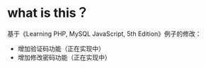 # what is this？

基于《Learning PHP, MySQL  JavaScript, 5th Edition》例子的修改：
+ 增加验证码功能（正在实现中）
+ 增加修改密码功能（正在实现中）
